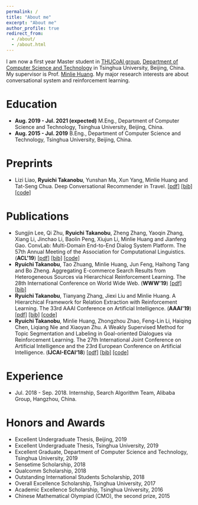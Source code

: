 ```yaml
---
permalink: /
title: "About me"
excerpt: "About me"
author_profile: true
redirect_from: 
  - /about/
  - /about.html
---
```


I am now a first year Master student in [THUCoAI group](http://coai.cs.tsinghua.edu.cn/), [Department of Computer Science and Technology](http://www.cs.tsinghua.edu.cn) in Tsinghua University, Beijing, China. My supervisor is Prof. [Minlie Huang](http://coai.cs.tsinghua.edu.cn/hml/). My major research interests are about conversational system and reinforcement learning.

Education
======
- **Aug. 2019 - Jul. 2021 (expected)**  M.Eng., Department of Computer Science and Technology, Tsinghua University, Beijing, China.
- **Aug. 2015 - Jul. 2019** B.Eng., Department of Computer Science and Technology, Tsinghua University, Beijing, China.

Preprints
======
- Lizi Liao, **Ryuichi Takanobu**, Yunshan Ma, Xun Yang, Minlie Huang and Tat-Seng Chua. Deep Conversational Recommender in Travel. [[pdf]](https://truthless11.github.io/pdf/DCR.pdf) [[bib]](https://truthless11.github.io/bib/DCR.bib) [[code]](https://github.com/truthless11/DCR)

Publications
======
- Sungjin Lee, Qi Zhu, **Ryuichi Takanobu**, Zheng Zhang, Yaoqin Zhang, Xiang Li, Jinchao Li, Baolin Peng, Xiujun Li, Minlie Huang and Jianfeng Gao. ConvLab: Multi-Domain End-to-End Dialog System Platform.  The 57th Annual Meeting of the Association for Computational Linguistics. (**ACL'19**) [[pdf]](https://truthless11.github.io/pdf/ConvLab.pdf) [[bib]](https://truthless11.github.io/bib/ConvLab.bib) [[code]](https://github.com/ConvLab/ConvLab)
- **Ryuichi Takanobu**, Tao Zhuang, Minlie Huang, Jun Feng, Haihong Tang and Bo Zheng. Aggregating E-commerce Search Results from Heterogeneous Sources via Hierarchical Reinforcement Learning. The 28th International Conference on World Wide Web. (**WWW'19**) [[pdf]](https://truthless11.github.io/pdf/HRLAS.pdf) [[bib]](https://truthless11.github.io/bib/HRLAS.bib)
- **Ryuichi Takanobu**, Tianyang Zhang, Jiexi Liu and Minlie Huang. A Hierarchical Framework for Relation Extraction with Reinforcement Learning. The 33rd AAAI Conference on Artificial Intelligence. (**AAAI'19**) [[pdf]](https://truthless11.github.io/pdf/HRLRE.pdf) [[bib]](https://truthless11.github.io/bib/HRLRE.bib) [[code]](https://github.com/truthless11/HRL-RE)
- **Ryuichi Takanobu**, Minlie Huang, Zhongzhou Zhao, Feng-Lin Li, Haiqing Chen, Liqiang Nie and Xiaoyan Zhu. A Weakly Supervised Method for Topic Segmentation and Labeling in Goal-oriented Dialogues via Reinforcement Learning. The 27th International Joint Conference on Artificial Intelligence and the 23rd European Conference on Artificial Intelligence. (**IJCAI-ECAI‘18**) [[pdf]](https://truthless11.github.io/pdf/TopicSegLabel.pdf) [[bib]](https://truthless11.github.io/bib/TopicSegLabel.bib) [[code]](https://github.com/truthless11/Topic-Seg-Label)

Experience
======
- Jul. 2018 - Sep. 2018. Internship, Search Algorithm Team, Alibaba Group, Hangzhou, China.

Honors and Awards
======
- Excellent Undergraduate Thesis, Beijing, 2019
- Excellent Undergraduate Thesis, Tsinghua University, 2019
- Excellent Graduate, Department of Computer Science and Technology, Tsinghua University, 2019
- Sensetime Scholarship, 2018
- Qualcomm Scholarship, 2018
- Outstanding International Students Scholarship, 2018
- Overall Excellence Scholarship, Tsinghua University, 2017
- Academic Excellence Scholarship, Tsinghua University, 2016
- Chinese Mathematical Olympiad (CMO), the second prize, 2015